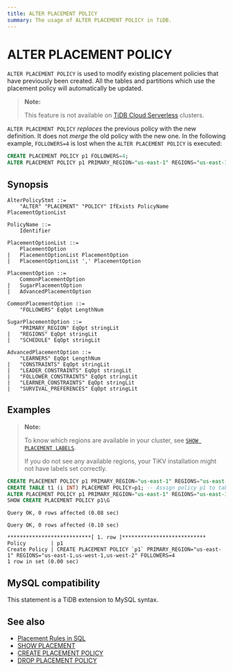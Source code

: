 ```yaml
---
title: ALTER PLACEMENT POLICY
summary: The usage of ALTER PLACEMENT POLICY in TiDB.
---
```


# ALTER PLACEMENT POLICY

`ALTER PLACEMENT POLICY` is used to modify existing placement policies that have previously been created. All the tables and partitions which use the placement policy will automatically be updated.

> **Note:**
>
> This feature is not available on [TiDB Cloud Serverless](https://docs.pingcap.com/tidbcloud/select-cluster-tier#tidb-cloud-serverless) clusters.

`ALTER PLACEMENT POLICY` _replaces_ the previous policy with the new definition. It does not _merge_ the old policy with the new one. In the following example, `FOLLOWERS=4` is lost when the `ALTER PLACEMENT POLICY` is executed:

```sql
CREATE PLACEMENT POLICY p1 FOLLOWERS=4;
ALTER PLACEMENT POLICY p1 PRIMARY_REGION="us-east-1" REGIONS="us-east-1,us-west-1";
```

## Synopsis

```ebnf+diagram
AlterPolicyStmt ::=
    "ALTER" "PLACEMENT" "POLICY" IfExists PolicyName PlacementOptionList

PolicyName ::=
    Identifier

PlacementOptionList ::=
    PlacementOption
|   PlacementOptionList PlacementOption
|   PlacementOptionList ',' PlacementOption

PlacementOption ::=
    CommonPlacementOption
|   SugarPlacementOption
|   AdvancedPlacementOption

CommonPlacementOption ::=
    "FOLLOWERS" EqOpt LengthNum

SugarPlacementOption ::=
    "PRIMARY_REGION" EqOpt stringLit
|   "REGIONS" EqOpt stringLit
|   "SCHEDULE" EqOpt stringLit

AdvancedPlacementOption ::=
    "LEARNERS" EqOpt LengthNum
|   "CONSTRAINTS" EqOpt stringLit
|   "LEADER_CONSTRAINTS" EqOpt stringLit
|   "FOLLOWER_CONSTRAINTS" EqOpt stringLit
|   "LEARNER_CONSTRAINTS" EqOpt stringLit
|   "SURVIVAL_PREFERENCES" EqOpt stringLit
```

## Examples

> **Note:**
>
> To know which regions are available in your cluster, see [`SHOW PLACEMENT LABELS`](/sql-statements/sql-statement-show-placement-labels.md).
>
> If you do not see any available regions, your TiKV installation might not have labels set correctly.

```sql
CREATE PLACEMENT POLICY p1 PRIMARY_REGION="us-east-1" REGIONS="us-east-1,us-west-1";
CREATE TABLE t1 (i INT) PLACEMENT POLICY=p1; -- Assign policy p1 to table t1
ALTER PLACEMENT POLICY p1 PRIMARY_REGION="us-east-1" REGIONS="us-east-1,us-west-1,us-west-2" FOLLOWERS=4; -- The rules of t1 will be updated automatically.
SHOW CREATE PLACEMENT POLICY p1\G
```

```
Query OK, 0 rows affected (0.08 sec)

Query OK, 0 rows affected (0.10 sec)

***************************[ 1. row ]***************************
Policy        | p1
Create Policy | CREATE PLACEMENT POLICY `p1` PRIMARY_REGION="us-east-1" REGIONS="us-east-1,us-west-1,us-west-2" FOLLOWERS=4
1 row in set (0.00 sec)
```

## MySQL compatibility

This statement is a TiDB extension to MySQL syntax.

## See also

* [Placement Rules in SQL](/placement-rules-in-sql.md)
* [SHOW PLACEMENT](/sql-statements/sql-statement-show-placement.md)
* [CREATE PLACEMENT POLICY](/sql-statements/sql-statement-create-placement-policy.md)
* [DROP PLACEMENT POLICY](/sql-statements/sql-statement-drop-placement-policy.md)
